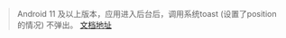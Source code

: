 <!-- ## uni.showToast(options) @showtoast -->

<!-- UTSAPIJSON.showToast.name -->

<!-- UTSAPIJSON.showToast.description -->

> Android 11 及以上版本，应用进入后台后，调用系统toast (设置了position的情况) 不弹出。 [文档地址](https://developer.android.google.cn/about/versions/11/behavior-changes-11?hl=nb#toasts)

<!-- UTSAPIJSON.showToast.compatibility -->

<!-- UTSAPIJSON.showToast.param -->

<!-- UTSAPIJSON.showToast.returnValue -->

<!-- UTSAPIJSON.showToast.example -->

<!-- UTSAPIJSON.showToast.tutorial -->

<!-- ## uni.hideToast() @hidetoast -->

<!-- UTSAPIJSON.hideToast.name -->

<!-- UTSAPIJSON.hideToast.description -->

<!-- UTSAPIJSON.hideToast.compatibility -->

<!-- UTSAPIJSON.hideToast.param -->

<!-- UTSAPIJSON.hideToast.returnValue -->

<!-- UTSAPIJSON.hideToast.example -->

<!-- UTSAPIJSON.hideToast.tutorial -->

<!-- UTSAPIJSON.general_type.name -->

<!-- UTSAPIJSON.general_type.param -->
